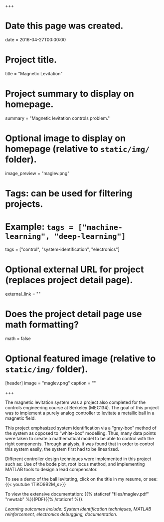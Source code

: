 +++
# Date this page was created.
date = 2016-04-27T00:00:00

# Project title.
title = "Magnetic Levitation"

# Project summary to display on homepage.
summary = "Magnetic levitation controls problem."

# Optional image to display on homepage (relative to `static/img/` folder).
image_preview = "maglev.png"

# Tags: can be used for filtering projects.
# Example: `tags = ["machine-learning", "deep-learning"]`
tags = ["control", "system-identification", "electronics"]

# Optional external URL for project (replaces project detail page).
external_link = ""

# Does the project detail page use math formatting?
math = false

# Optional featured image (relative to `static/img/` folder).
[header]
image = "maglev.png"
caption = ""

+++

The magnetic levitation system was a project also completed for the controls engineering course at Berkeley (MEC134). The goal of this project was to implement a purely analog controller to levitate a metallic ball in a magnetic field.

This project emphasized system identification via a “gray-box” method of the system as opposed to “white-box” modelling. Thus, many data points were taken to create a mathematical model to be able to control with the right components. Through analysis, it was found that in order to control this system easily, the system first had to be linearized.

Different controller design techniques were implemented in this project such as: Use of the bode plot, root locus method, and implementing MATLAB tools to design a lead compensator.

To see a demo of the ball levitating, click on the title in my resume, or see: {{< youtube 1TiKO9B2M_s>}}

To view the extensive documentation: {{% staticref "files/maglev.pdf" "newtab" %}}(PDF){{% /staticref %}}.

*Learning outcomes include: System identification techniques, MATLAB reinforcement, electronics debugging, documentation.*
